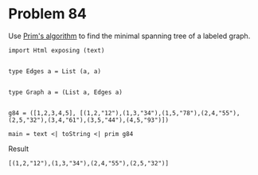 # Problem 84

Use [Prim's algorithm](http://www.tutorialspoint.com/data_structures_algorithms/prims_spanning_tree_algorithm.htm) to find the minimal spanning tree of a labeled graph. 

```
import Html exposing (text)


type Edges a = List (a, a)


type Graph a = (List a, Edges a)


g84 = ([1,2,3,4,5], [(1,2,"12"),(1,3,"34"),(1,5,"78"),(2,4,"55"),(2,5,"32"),(3,4,"61"),(3,5,"44"),(4,5,"93")])

main = text <| toString <| prim g84 
```

Result
```
[(1,2,"12"),(1,3,"34"),(2,4,"55"),(2,5,"32")]
```
